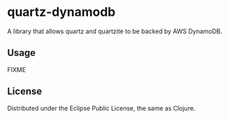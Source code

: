 # quartz-dynamodb

A library that allows quartz and quartzite to be backed by AWS DynamoDB.

## Usage

FIXME

## License

Distributed under the Eclipse Public License, the same as Clojure.

